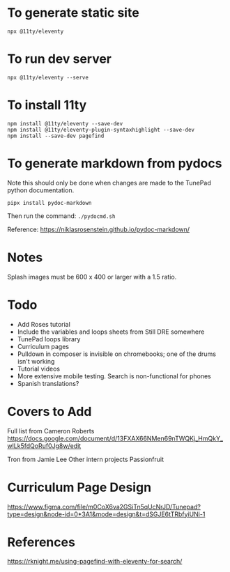 # To generate static site
`npx @11ty/eleventy`

# To run dev server
`npx @11ty/eleventy --serve`

# To install 11ty
`npm install @11ty/eleventy --save-dev`  
`npm install @11ty/eleventy-plugin-syntaxhighlight --save-dev`  
`npm install --save-dev pagefind`  

# To generate markdown from pydocs
Note this should only be done when changes are made to the TunePad python documentation.

`pipx install pydoc-markdown`

Then run the command:
`./pydocmd.sh`

Reference: https://niklasrosenstein.github.io/pydoc-markdown/


# Notes
Splash images must be 600 x 400 or larger with a 1.5 ratio.

# Todo
* Add Roses tutorial
* Include the variables and loops sheets from Still DRE somewhere
* TunePad loops library
* Curriculum pages
* Pulldown in composer is invisible on chromebooks; one of the drums isn't working
* Tutorial videos
* More extensive mobile testing. Search is non-functional for phones
* Spanish translations?

# Covers to Add
Full list from Cameron Roberts
https://docs.google.com/document/d/13FXAX66NMen69nTWQKj_HmQkY_wlLk5fdQoRuf0Jg8w/edit

Tron from Jamie Lee
Other intern projects
Passionfruit

# Curriculum Page Design
https://www.figma.com/file/m0CoX6va2GSiTn5qUcNrJD/Tunepad?type=design&node-id=0*3A1&mode=design&t=dSGJE6tTRbfyiUNi-1

# References
https://rknight.me/using-pagefind-with-eleventy-for-search/
